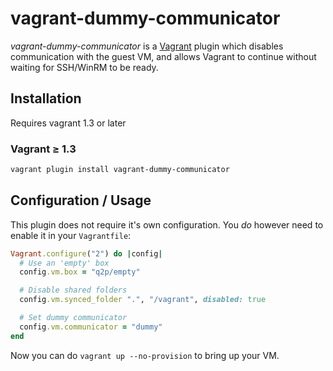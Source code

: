 # vagrant-dummy-communicator

*vagrant-dummy-communicator* is a [Vagrant](http://vagrantup.com) plugin which disables communication with the guest VM, and allows Vagrant to continue without waiting for SSH/WinRM to be ready.

## Installation

Requires vagrant 1.3 or later

### Vagrant ≥ 1.3

```bash
vagrant plugin install vagrant-dummy-communicator
```

## Configuration / Usage

This plugin does not require it's own configuration. You *do* however need to enable
it in your `Vagrantfile`:

```ruby
Vagrant.configure("2") do |config|
  # Use an 'empty' box
  config.vm.box = "q2p/empty"

  # Disable shared folders
  config.vm.synced_folder ".", "/vagrant", disabled: true

  # Set dummy communicator
  config.vm.communicator = "dummy"
end
```

Now you can do `vagrant up --no-provision` to bring up your VM.
